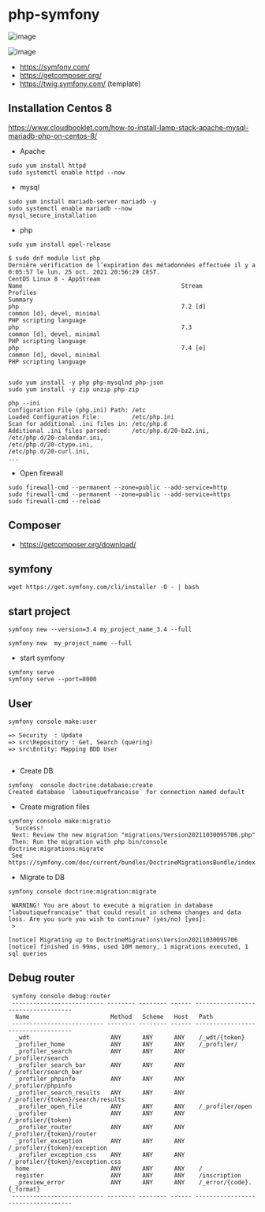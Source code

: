 # php-symfony

![image](https://user-images.githubusercontent.com/32338685/138593403-e1dae628-cb78-4c02-b678-6149edef48c9.png)

![image](https://user-images.githubusercontent.com/32338685/138609040-63e04df3-e474-47e8-b696-a4d875b6c04e.png)



* https://symfony.com/
* https://getcomposer.org/
* https://twig.symfony.com/  (template)

## Installation Centos 8
https://www.cloudbooklet.com/how-to-install-lamp-stack-apache-mysql-mariadb-php-on-centos-8/

* Apache
```
sudo yum install httpd
sudo systemctl enable httpd --now
```

* mysql
```
sudo yum install mariadb-server mariadb -y
sudo systemctl enable mariadb --now
mysql_secure_installation
```

* php
```
sudo yum install epel-release

$ sudo dnf module list php
Dernière vérification de l’expiration des métadonnées effectuée il y a 0:05:57 le lun. 25 oct. 2021 20:56:29 CEST.
CentOS Linux 8 - AppStream
Name                                             Stream                                              Profiles                                                               Summary
php                                              7.2 [d]                                             common [d], devel, minimal                                             PHP scripting language
php                                              7.3                                                 common [d], devel, minimal                                             PHP scripting language
php                                              7.4 [e]                                             common [d], devel, minimal                                             PHP scripting language


sudo yum install -y php php-mysqlnd php-json 
sudo yum install -y zip unzip php-zip

php --ini
Configuration File (php.ini) Path: /etc
Loaded Configuration File:         /etc/php.ini
Scan for additional .ini files in: /etc/php.d
Additional .ini files parsed:      /etc/php.d/20-bz2.ini,
/etc/php.d/20-calendar.ini,
/etc/php.d/20-ctype.ini,
/etc/php.d/20-curl.ini,
...
```

* Open firewall
```
sudo firewall-cmd --permanent --zone=public --add-service=http
sudo firewall-cmd --permanent --zone=public --add-service=https
sudo firewall-cmd --reload 
```

## Composer
* https://getcomposer.org/download/

## symfony
```
wget https://get.symfony.com/cli/installer -O - | bash
```

## start project
```
symfony new --version=3.4 my_project_name_3.4 --full

symfony new  my_project_name --full
```

* start symfony
``` 
symfony serve
symfony serve --port=8000
```


## User
```
symfony console make:user

=> Security  : Update
=> src\Repository : Get, Search (quering)
=> src\Entity: Mapping BDD User 


```

* Create DB
```
symfony  console doctrine:database:create
Created database `laboutiquefrancaise` for connection named default

```

* Create migration files
```
symfony console make:migratio       
  Success! 
 Next: Review the new migration "migrations/Version20211030095706.php"
 Then: Run the migration with php bin/console doctrine:migrations:migrate
 See https://symfony.com/doc/current/bundles/DoctrineMigrationsBundle/index.html

```


* Migrate to DB
```
symfony console doctrine:migration:migrate

 WARNING! You are about to execute a migration in database "laboutiquefrancaise" that could result in schema changes and data loss. Are you sure you wish to continue? (yes/no) [yes]:
 >    

[notice] Migrating up to DoctrineMigrations\Version20211030095706
[notice] finished in 99ms, used 10M memory, 1 migrations executed, 1 sql queries

```



## Debug router
```
 symfony console debug:router
 -------------------------- -------- -------- ------ ----------------------------------- 
  Name                       Method   Scheme   Host   Path                               
 -------------------------- -------- -------- ------ ----------------------------------- 
  _wdt                       ANY      ANY      ANY    /_wdt/{token}                      
  _profiler_home             ANY      ANY      ANY    /_profiler/                        
  _profiler_search           ANY      ANY      ANY    /_profiler/search                  
  _profiler_search_bar       ANY      ANY      ANY    /_profiler/search_bar              
  _profiler_phpinfo          ANY      ANY      ANY    /_profiler/phpinfo                 
  _profiler_search_results   ANY      ANY      ANY    /_profiler/{token}/search/results  
  _profiler_open_file        ANY      ANY      ANY    /_profiler/open                    
  _profiler                  ANY      ANY      ANY    /_profiler/{token}                 
  _profiler_router           ANY      ANY      ANY    /_profiler/{token}/router          
  _profiler_exception        ANY      ANY      ANY    /_profiler/{token}/exception       
  _profiler_exception_css    ANY      ANY      ANY    /_profiler/{token}/exception.css   
  home                       ANY      ANY      ANY    /                                  
  register                   ANY      ANY      ANY    /inscription                       
  _preview_error             ANY      ANY      ANY    /_error/{code}.{_format}           
 -------------------------- -------- -------- ------ ----------------------------------- 
```
